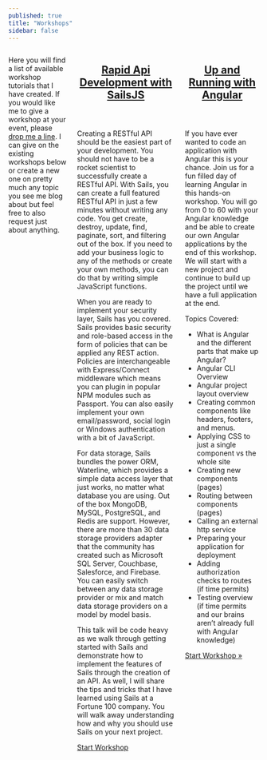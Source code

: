 ```yaml
---
published: true
title: "Workshops"
sidebar: false
---
```


<div id="workshop" class="row">
    <div class="small-12 columns t30  medium-12 ">
        <p class="teaser">Here you will find a list of available workshop tutorials that I have created. If you would like me to give a workshop at your event, please <a href="/contact/">drop me a line</a>.  I can give on the existing workshops below or create a new one on pretty much any topic you see me blog about but feel free to also request just about anything.</p>
        <article>
            <header>
                <h2 class="post-title"><a href="/sails-tutorial/">Rapid Api Development with SailsJS<br></a></h2>
            </header>
            <div>
                <p>Creating a RESTful API should be the easiest part of your development. You should not have to be a rocket scientist to successfully create a RESTful API. With Sails, you can create a full featured RESTful API in just a few minutes without writing any code. You get create, destroy, update, find, paginate, sort, and filtering out of the box. If you need to add your business logic to any of the methods or create your own methods, you can do that by writing simple JavaScript functions.</p>
                <p>When you are ready to implement your security layer, Sails has you covered. Sails provides basic security and role-based access in the form of policies that can be applied any REST action. Policies are interchangeable with Express/Connect middleware which means you can plugin in popular NPM modules such as Passport. You can also easily implement your own email/password, social login or Windows authentication with a bit of JavaScript.</p>
                <p>For data storage, Sails bundles the power ORM, Waterline, which provides a simple data access layer that just works, no matter what database you are using. Out of the box MongoDB, MySQL, PostgreSQL, and Redis are support. However, there are more than 30 data storage providers adapter that the community has created such as Microsoft SQL Server, Couchbase, Salesforce, and Firebase. You can easily switch between any data storage provider or mix and match data storage providers on a model by model basis.</p>
                <p>This talk will be code heavy as we walk through getting started with Sails and demonstrate how to implement the features of Sails through the creation of an API. As well, I will share the tips and tricks that I have learned using Sails at a Fortune 100 company. You will walk away understanding how and why you should use Sails on your next project.</p>
            </div>
            <div class="more-link">
                <p><a href="/sails-tutorial/">Start Workshop</a></p>
            </div>
        </article>
        <article>
            <header>
                <h2 class="post-title"><a href="/angular-tutorial/">Up and Running with Angular<br></a></h2>
            </header>
            <div>
                <p>If you have ever wanted to code an application with Angular this is your chance. Join us for a fun filled day of learning Angular in this hands-on workshop. You will go from 0 to 60 with your Angular knowledge and be able to create our own Angular applications by the end of this workshop. We will start with a new project and continue to build up the project until we have a full application at the end.</p>
                <p>Topics Covered:</p>
                <ul>
                    <li>What is Angular and the different parts that make up Angular?</li>
                    <li>Angular CLI Overview</li>
                    <li>Angular project layout overview</li>
                    <li>Creating common components like headers, footers, and menus.</li>
                    <li>Applying CSS to just a single component vs the whole site</li>
                    <li>Creating new components (pages)</li>
                    <li>Routing between components (pages)</li>
                    <li>Calling an external http service</li>
                    <li>Preparing your application for deployment</li>
                    <li>Adding authorization checks to routes (if time permits)</li>
                    <li>Testing overview (if time permits and our brains aren’t already full with Angular knowledge)</li>
                </ul>
            </div>
            <div class="more-link">
                <p><a href="/angular-tutorial/">Start Workshop »</a></p>
            </div>
        </article>
    </div>
</div>
